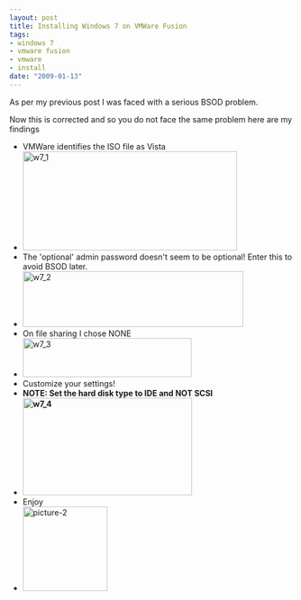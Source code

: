 ```yaml
--- 
layout: post
title: Installing Windows 7 on VMWare Fusion
tags: 
- windows 7
- vmware fusion
- vmware
- install
date: "2009-01-13"
---
```

As per my previous post I was faced with a serious BSOD problem.

Now this is corrected and so you do not face the same problem here are my findings
<ul>
	<li> VMWare identifies the ISO file as Vista</li>
	<li><img class="alignnone size-full wp-image-414" title="w7_1" src="http://cdn.saiweb.co.uk/uploads/2009/01/w7_1.png" alt="w7_1" width="380" height="176" /></li>
	<li>The 'optional' admin password doesn't seem to be optional! Enter this to avoid BSOD later.</li>
	<li><img class="alignnone size-full wp-image-415" title="w7_2" src="http://cdn.saiweb.co.uk/uploads/2009/01/w7_2.png" alt="w7_2" width="391" height="99" /></li>
	<li>On file sharing I chose NONE</li>
	<li><img class="alignnone size-full wp-image-417" title="w7_3" src="http://cdn.saiweb.co.uk/uploads/2009/01/w7_3.png" alt="w7_3" width="299" height="69" /></li>
	<li>Customize your settings!</li>
	<li><strong>NOTE: Set the hard disk type to IDE and NOT SCSI</strong></li>
	<li><strong><img class="alignnone size-medium wp-image-418" title="w7_4" src="http://cdn.saiweb.co.uk/uploads/2009/01/w7_4-300x173.png" alt="w7_4" width="300" height="173" />
</strong></li>
	<li>Enjoy</li>
	<li><img class="alignnone size-thumbnail wp-image-419" title="picture-2" src="http://cdn.saiweb.co.uk/uploads/2009/01/picture-2-150x150.png" alt="picture-2" width="150" height="150" /></li>
</ul>
